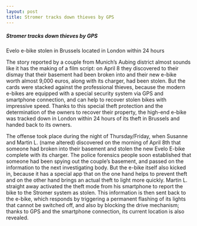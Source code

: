 ```yaml
---
layout: post
title: Stromer tracks down thieves by GPS
---
```


<h5 class="post">Stromer tracks down thieves by GPS</h5>

<section class="rtcl">
<p>Evelo e-bike stolen in Brussels located in London within 24 hours</p>

<p>The story reported by a couple from Munich’s Aubing district almost sounds like it has the making of a film script: on April 8 they discovered to their dismay that their basement had been broken into and their new e-bike worth almost 9,000 euros, along with its charger, had been stolen. But the cards were stacked against the professional thieves, because the modern e-bikes are equipped with a special security system via GPS and smartphone connection, and can help to recover stolen bikes with impressive speed. Thanks to this special theft protection and the determination of the owners to recover their property, the high-end e-bike was tracked down in London within 24 hours of its theft in Brussels and handed back to its owners.</p>

<p>The offense took place during the night of Thursday/Friday, when Susanne and Martin L. (name altered) discovered on the morning of April 8th that someone had broken into their basement and stolen the new Evelo E-bike complete with its charger. The police forensics people soon established that someone had been spying out the couple’s basement, and passed on the information to the next investigating body. But the e-bike itself also kicked in, because it has a special app that on the one hand helps to prevent theft and on the other hand brings an actual theft to light more quickly. Martin L. straight away activated the theft mode from his smartphone to report the bike to the Stromer system as stolen. This information is then sent back to the e-bike, which responds by triggering a permanent flashing of its lights that cannot be switched off, and also by blocking the drive mechanism; thanks to GPS and the smartphone connection, its current location is also revealed. </p>
</section>